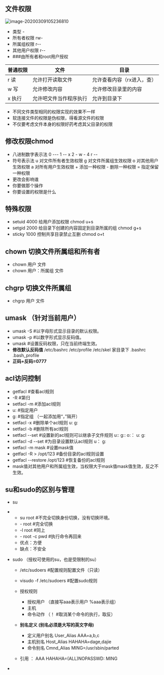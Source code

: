 ## **文件权限**

![image-20200309105236810](C:\Users\86155\AppData\Roaming\Typora\typora-user-images\image-20200309105236810.png)

- 类型  -
- 所有者权限 rw-
- 所属组权限 r--
- 其他用户权限 r--
- \###由所有者和root用户授权

| 普通权限 | 文件                   | 目录                       |
| -------- | ---------------------- | -------------------------- |
| r 读     | 允许打开读取文件       | 允许查看内容（rx进入，查） |
| w 写     | 允许修改内容           | 允许修改目录里的内容       |
| x 执行   | 允许吧文件当作程序执行 | 允许到目录下               |

- 不同文件类型相同的权限实现的效果不一样
- 软连接文件的权限是伪权限，得看源文件的权限
- 不仅要考虑文件本身的权限好药考虑其父目录的权限

## **修改权限chmod**

- 八进制数字表示法
  0 ---
  1 -- x
  2 - w -
  4 r --
- 符号表示法
  u 对文件所有者生效权限
  g 对文件所属组生效权限
  o 对其他用户生效权限
  a 对所有用户生效权限
  \+ 添加一种权限
  \- 删除一种权限
  = 指定保留一种权限
- 更改会影响谁
- 你要做那个操作
- 你要设置的权限是什么

## **特殊权限**

- setuid 4000 给用户添加权限
  chmod u+s
- setgid 2000 给目录下创建的内容固定到目录所属的组
  chmod g+s
- sticky 1000 控制共享目录禁止互删
  chmod o+t

## **chown 切换文件所属组和所有者**

- chown 用户 文件
- chown 用户：所属组 文件

## **chgrp 切换文件所属组**

- chgrp 用户 文件

## **umask （针对当前用户）**

- umask -S  #以字母形式显示目录的默认权限。
- umask -p #以数字形式显示反码值。
- umask   #设置反码权限，只在当前终端生效。
- **修改默认反码值**
  /etc/bashrc
  /etc/profile
  /etc/skel
  家目录下 .bashrc .bash_profile 
- **正码+反码=0777**

## **acl访问控制**

- getfacl           #查看acl规则
- -R              #第归
- setfacl -m        #添加acl规则
- u:              #指定用户
- g:              #指定组  （一起添加用“，”隔开）
- setfacl -x          #删除单个acl规则  u: g:
- setfacl -b          #删除所有acl规则
- setfacl --set       #设置新的acl规则可以继承子文件规则  u:: g:: o:： u: g:
- setfacl -d --set     #为目录设置默认acl规则 u： g:
- setfacl -m mask     #设置mask值
- getfacl -R > /opt/123        #备份目录的acl规则设置
- getfacl --restore /opt/123    #恢复备份的acl规则
- mask值对其他用户和所属组生效，当权限大于mask值mask值生效，反之不生效。

##  **su和sudo的区别与管理**

- su

- - su root      #不完全切换身份切换，没有切换环境。
  - \- root       #完全切换
  - -l root       #同上
  - \- root -c pwd  #执行命令再回来
  - 优点：方便
  -  缺点：不安全

- sudo  （授权可使用的su，也是受限制的su）

  - /etc/sudoers         #配置规则配置文件（只读）

  - visudo -f /etc/sudoers  #配置sudo规则

  - 授权规则

    - 授权用户  （直接写aaa表示用户 %aaa表示组）
    - 主机
    - 命令动作  （！ #取消某个命令的执行，取反）

  - **别名定义 (别名必须是大写的英文字母)**

    - 定义用户别名  User_Alias AAA=a,b,c
    - 主机别名     Host_Alias HAHAHA=dage,dajie
    - 命令别名     Cmnd_Alias MING=/usr/sbin/parted

  -  引用 ： AAA   HAHAHA=(ALL)NOPASSWD:  MING 

    

    

    

- 
